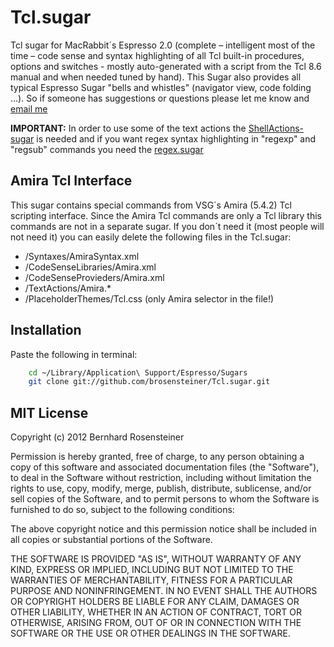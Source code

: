 # Tcl.sugar

Tcl sugar for MacRabbit´s Espresso 2.0 (complete – intelligent most of the time – code sense and syntax highlighting of all Tcl built-in procedures, options and switches - mostly auto-generated with a script from the Tcl 8.6 manual and when needed tuned by hand). This Sugar also provides all typical Espresso Sugar "bells and whistles" (navigator view, code folding ...). So if someone has suggestions or questions please let me know and [email me](mailto:brosensteiner@gmail.com)

**IMPORTANT:** In order to use some of the text actions the [ShellActions-sugar](https://github.com/onecrayon/ShellActions-sugar) is needed
and if you want regex syntax highlighting in "regexp" and "regsub" commands you need the [regex.sugar](https://github.com/elliottcable/regex.sugar)

## Amira Tcl Interface

This sugar contains special commands from VSG´s Amira (5.4.2) Tcl scripting interface. Since the Amira Tcl commands are only a Tcl library this commands are not in a separate sugar. If you don´t need it (most people will not need it) you can easily delete the following files in the Tcl.sugar:

- /Syntaxes/AmiraSyntax.xml
- /CodeSenseLibraries/Amira.xml
- /CodeSenseProvieders/Amira.xml
- /TextActions/Amira.*
- /PlaceholderThemes/Tcl.css (only Amira selector in the file!)

## Installation

Paste the following in terminal:

```bash
    cd ~/Library/Application\ Support/Espresso/Sugars
    git clone git://github.com/brosensteiner/Tcl.sugar.git
```

## MIT License

Copyright (c) 2012 Bernhard Rosensteiner

Permission is hereby granted, free of charge, to any person obtaining a copy of this software and associated documentation files (the "Software"), to deal in the Software without restriction, including without limitation the rights to use, copy, modify, merge, publish, distribute, sublicense, and/or sell copies of the Software, and to permit persons to whom the Software is furnished to do so, subject to the following conditions:

The above copyright notice and this permission notice shall be included in all copies or substantial portions of the Software.

THE SOFTWARE IS PROVIDED "AS IS", WITHOUT WARRANTY OF ANY KIND, EXPRESS OR IMPLIED, INCLUDING BUT NOT LIMITED TO THE WARRANTIES OF MERCHANTABILITY, FITNESS FOR A PARTICULAR PURPOSE AND NONINFRINGEMENT. IN NO EVENT SHALL THE AUTHORS OR COPYRIGHT HOLDERS BE LIABLE FOR ANY CLAIM, DAMAGES OR OTHER LIABILITY, WHETHER IN AN ACTION OF CONTRACT, TORT OR OTHERWISE, ARISING FROM, OUT OF OR IN CONNECTION WITH THE SOFTWARE OR THE USE OR OTHER DEALINGS IN THE SOFTWARE.


